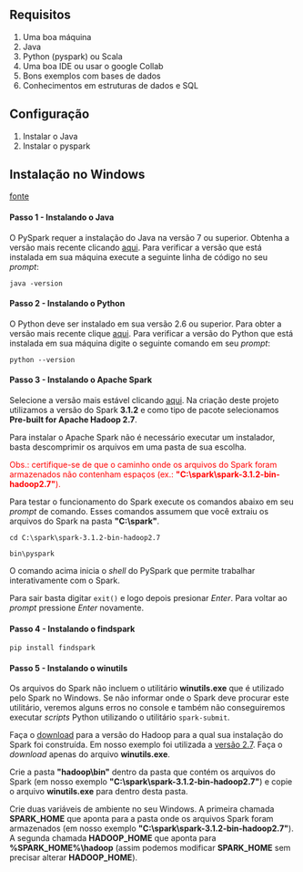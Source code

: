 ## Requisitos
1. Uma boa máquina
2. Java
3. Python (pyspark) ou Scala
4. Uma boa IDE ou usar o google Collab
5. Bons exemplos com bases de dados
6. Conhecimentos em estruturas de dados e SQL

## Configuração
1. Instalar o Java
2. Instalar o pyspark
## Instalação no Windows

[fonte](https://spark.apache.org/docs/3.1.2/api/python/getting_started/install.html)

#### Passo 1 - Instalando o Java

O PySpark requer a instalação do Java na versão 7 ou superior. Obtenha a versão mais recente clicando [aqui](https://www.java.com/pt-BR/download/). Para verificar a versão que está instalada em sua máquina execute a seguinte linha de código no seu *prompt*:

```
java -version
```

#### Passo 2 - Instalando o Python

O Python deve ser instalado em sua versão 2.6 ou superior. Para obter a versão mais recente clique [aqui](https://www.python.org/downloads/windows/). Para verificar a versão do Python que está instalada em sua máquina digite o seguinte comando em seu *prompt*:

```
python --version
```

#### Passo 3 - Instalando o Apache Spark 

Selecione a versão mais estável clicando [aqui](http://spark.apache.org/downloads.html). Na criação deste projeto utilizamos a versão do Spark **3.1.2** e como tipo de pacote selecionamos **Pre-built for Apache Hadoop 2.7**.

Para instalar o Apache Spark não é necessário executar um instalador, basta descomprimir os arquivos em uma pasta de sua escolha.

<font color=red>Obs.: certifique-se de que o caminho onde os arquivos do Spark foram armazenados não contenham espaços (ex.: **"C:\spark\spark-3.1.2-bin-hadoop2.7"**).</font>

Para testar o funcionamento do Spark execute os comandos abaixo em seu *prompt* de comando. Esses comandos assumem que você extraiu os arquivos do Spark na pasta **"C:\spark\"**.

```
cd C:\spark\spark-3.1.2-bin-hadoop2.7
```

```
bin\pyspark
```

O comando acima inicia o *shell* do PySpark que permite trabalhar interativamente com o Spark.

Para sair basta digitar `exit()` e logo depois presionar *Enter*. Para voltar ao *prompt* pressione *Enter* novamente.

#### Passo 4 - Instalando o findspark

```
pip install findspark
```

#### Passo 5 - Instalando o winutils

Os arquivos do Spark não incluem o utilitário **winutils.exe** que é utilizado pelo Spark no Windows. Se não informar onde o Spark deve procurar este utilitário, veremos alguns erros no console e também não conseguiremos executar *scripts* Python utilizando o utilitário `spark-submit`.

Faça o [download](https://github.com/steveloughran/winutils) para a versão do Hadoop para a qual sua instalação do Spark foi construída. Em nosso exemplo foi utilizada a [versão 2.7](https://github.com/steveloughran/winutils/tree/master/hadoop-2.7.1/bin). Faça o *download* apenas do arquivo **winutils.exe**.

Crie a pasta **"hadoop\bin"** dentro da pasta que contém os arquivos do Spark (em nosso exemplo **"C:\spark\spark-3.1.2-bin-hadoop2.7"**) e copie o arquivo **winutils.exe** para dentro desta pasta.

Crie duas variáveis de ambiente no seu Windows. A primeira chamada **SPARK_HOME** que aponta para a pasta onde os arquivos Spark foram armazenados (em nosso exemplo **"C:\spark\spark-3.1.2-bin-hadoop2.7"**). A segunda chamada **HADOOP_HOME** que aponta para **%SPARK_HOME%\hadoop** (assim podemos modificar **SPARK_HOME** sem precisar alterar **HADOOP_HOME**).